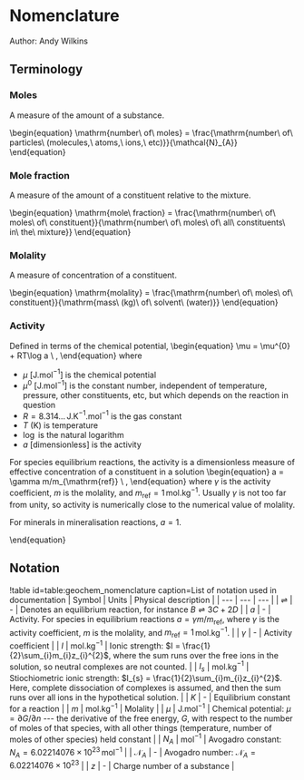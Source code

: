# Nomenclature

Author: Andy Wilkins

## Terminology

### Moles

A measure of the amount of a substance.

\begin{equation}
\mathrm{number\ of\ moles} = \frac{\mathrm{number\ of\ particles\ (molecules,\ atoms,\ ions,\ etc)}}{\mathcal{N}_{A}}
\end{equation}

### Mole fraction

A measure of the amount of a constituent relative to the mixture.

\begin{equation}
\mathrm{mole\ fraction} = \frac{\mathrm{number\ of\ moles\ of\ constituent}}{\mathrm{number\ of\ moles\ of\ all\ constituents\ in\ the\ mixture}}
\end{equation}

### Molality

A measure of concentration of a constituent.

\begin{equation}
\mathrm{molality} = \frac{\mathrm{number\ of\ moles\ of\ constituent}}{\mathrm{mass\ (kg)\ of\ solvent\ (water)}}
\end{equation}

### Activity

Defined in terms of the chemical potential,
\begin{equation}
\mu = \mu^{0} + RT\log a \ ,
\end{equation}
where

- $\mu$ \[J.mol$^{-1}$\] is the chemical potential
- $\mu^{0}$ \[J.mol$^{-1}$\] is the constant number, independent of temperature, pressure, other constituents, etc, but which depends on the reaction in question
- $R = 8.314\ldots\,$J.K$^{-1}$.mol$^{-1}$ is the gas constant
- $T$ (K) is temperature
- $\log$ is the natural logarithm
- $a$ \[dimensionless\] is the activity

For species equilibrium reactions, the activity is a dimensionless measure of effective concentration of a constituent in a solution
\begin{equation}
a = \gamma m/m_{\mathrm{ref}} \ ,
\end{equation}
where $\gamma$ is the activity coefficient, $m$ is the molality, and $m_{\mathrm{ref}}=1\,$mol.kg$^{-1}$.  Usually $\gamma$ is not too far from unity, so activity is numerically close to the numerical value of molality.

For minerals in mineralisation reactions, $a=1$.



\end{equation}

## Notation

!table id=table:geochem_nomenclature caption=List of notation used in documentation
| Symbol | Units | Physical description |
| --- | --- | --- |
| $\rightleftharpoons$ | - | Denotes an equilibrium reaction, for instance $B \rightleftharpoons 3C + 2D$ |
| $a$ | - | Activity.  For species in equilibrium reactions $a = \gamma m/m_{\mathrm{ref}}$, where $\gamma$ is the activity coefficient, $m$ is the molality, and $m_{\mathrm{ref}}=1\,$mol.kg$^{-1}$. |
| $\gamma$ | - | Activity coefficient |
| $I$ | mol.kg$^{-1}$ | Ionic strength: $I = \frac{1}{2}\sum_{i}m_{i}z_{i}^{2}$, where the sum runs over the free ions in the solution, so neutral complexes are not counted. |
| $I_{s}$ | mol.kg$^{-1}$ | Stiochiometric ionic strength: $I_{s} = \frac{1}{2}\sum_{i}m_{i}z_{i}^{2}$.  Here, complete dissociation of complexes is assumed, and then the sum runs over all ions in the hypothetical solution. |
| $K$ | - | Equilibrium constant for a reaction |
| $m$ | mol.kg$^{-1}$ | Molality |
| $\mu$ | J.mol$^{-1}$ | Chemical potential: $\mu = \partial G/\partial n$ --- the derivative of the free energy, $G$, with respect to the number of moles of that species, with all other things (temperature, number of moles of other species) held constant |
| $N_{A}$ | mol$^{-1}$ | Avogadro constant: $N_{A} = 6.02214076\times 10^{23}\,$mol$^{-1}$ |
| $\mathcal{N}_{A}$ | - | Avogadro number: $\mathcal{N}_{A} = 6.02214076\times 10^{23}$ |
| $z$ | - | Charge number of a substance |

